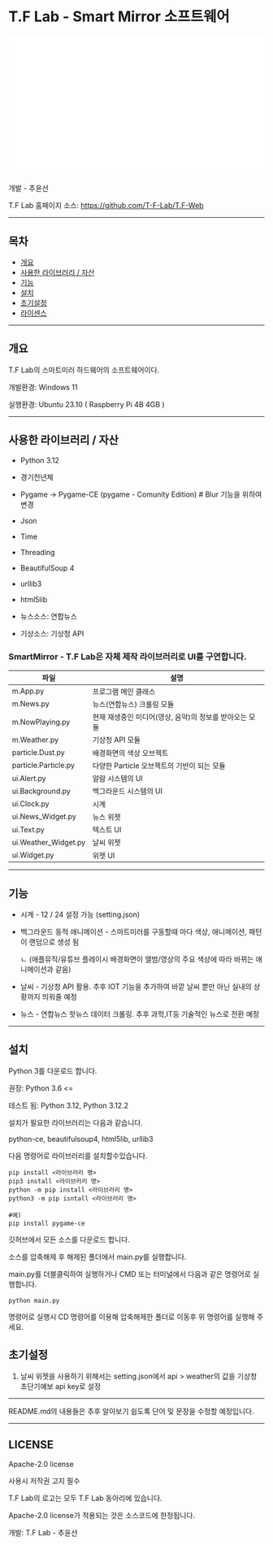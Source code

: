 # T.F Lab - Smart Mirror 소프트웨어

![T.F Lab](/i/tf_dot_text_logo.svg)

개발 - 추윤선

T.F Lab 홈페이지 소스: https://github.com/T-F-Lab/T.F-Web

***

## 목차

* [개요](#개요)
* [사용한 라이브러리 / 자산](#사용한-라이브러리-/-자산)
* [기능](#기능)
* [설치](#설치)
* [초기설정](#초기설정)
* [라이센스](#LICENSE)

***

## 개요

T.F Lab의 스마트미러 하드웨어의 소프트웨어이다.

개발환경: Windows 11

실행환경: Ubuntu 23.10 ( Raspberry Pi 4B 4GB )

***

 ## 사용한 라이브러리 / 자산

 * Python 3.12
 * 경기천년체
 * Pygame -> Pygame-CE (pygame - Comunity Edition) # Blur 기능을 위하여 변경
 * Json
 * Time
 * Threading
 * BeautifulSoup 4
 * urllib3
 * html5lib

 * 뉴스소스: 연합뉴스
 * 기상소스: 기상청 API

### SmartMirror - T.F Lab은 자체 제작 라이브러리로 UI를 구연합니다.
 | 파일 | 설명 |
 | --- | --- |
 | m.App.py | 프로그램 메인 클래스 |
 | m.News.py | 뉴스(연합뉴스) 크롤링 모듈 |
 | m.NowPlaying.py | 현재 재생중인 미디어(영상, 음악)의 정보를 받아오는 모듈 |
 | m.Weather.py | 기상청 API 모듈 |
 | particle.Dust.py | 배경화면의 색상 오브젝트 |
 | particle.Particle.py | 다양한 Particle 오브젝트의 기반이 되는 모듈 |
 | ui.Alert.py | 알람 시스템의 UI |
 | ui.Background.py | 백그라운드 시스템의 UI |
 | ui.Clock.py | 시계 |
 | ui.News_Widget.py | 뉴스 위젯 |
 | ui.Text.py | 텍스트 UI |
 | ui.Weather_Widget.py | 날씨 위젯 |
 | ui.Widget.py | 위젯 UI |

***

## 기능
* 시계 - 12 / 24 설정 가능 (setting.json)
* 백그라운드 동적 애니메이션 - 스마트미러를 구동할때 마다 색상, 애니메이션, 패턴이 랜덤으로 생성 됨
  
  ㄴ (애플뮤직/유튜브 플레이시 배경화면이 앨범/영상의 주요 색상에 따라 바뀌는 애니메이션과 같음)

* 날씨 - 기상청 API 활용. 추후 IOT 기능을 추가하여 바깥 날씨 뿐만 아닌 실내의 상황까지 띄워줄 예정
* 뉴스 - 연합뉴스 핫뉴스 데이터 크롤링. 추후 과학,IT등 기술적인 뉴스로 전환 예정

***

## 설치
Python 3를 다운로드 합니다.

권장: Python 3.6 <=

테스트 됨: Python 3.12, Python 3.12.2

설치가 필요한 라이브러리는 다음과 같습니다.

python-ce, beautifulsoup4, html5lib, urllib3

다음 명령어로 라이브러리를 설치할수있습니다.

```
pip install <라이브러리 명>
pip3 install <라이브러리 명>
python -m pip install <라이브러리 명>
python3 -m pip isntall <라이브러리 명>

#예)
pip install pygame-ce
```

깃허브에서 모든 소스를 다운로드 합니다.

소스를 압축해제 후 해제된 폴더에서 main.py를 실행합니다.

main.py를 더블클릭하여 실행하거나 CMD 또는 터미널에서 다음과 같은 명령어로 실행합니다.
```
python main.py
```
명령어로 실행시 CD 명령어를 이용해 압축해제한 폴더로 이동후 위 명령어를 실행해 주세요.

## 초기설정
1. 날씨 위젯을 사용하기 위해서는 setting.json에서 api > weather의 값을 기상청 초단기예보 api key로 설정

***

README.md의 내용들은 추후 알아보기 쉽도록 단어 및 문장을 수정할 예정입니다.

***

## LICENSE

Apache-2.0 license

사용시 저작권 고지 필수

T.F Lab의 로고는 모두 T.F Lab 동아리에 있습니다.

Apache-2.0 license가 적용되는 것은 소스코드에 한정됩니다.

개발: T.F Lab - 추윤선

